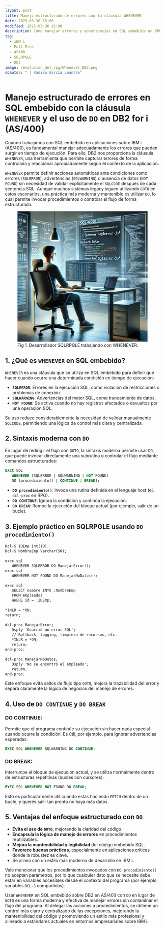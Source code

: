 ```yaml
---
layout: post
title: Manejo estructurado de errores con la cláusula WHENEVER
date: 2025-03-30 15:00
modified: 2025-03-30 15:00
description: Cómo manejar errores y advertencias en SQL embebido en RPG con WHENEVER
tag:
  - IBM i
  - Full Free
  - AS400
  - SQLRPGLE
  - DB2
image: /evolucion_del_rpg/Whenever_DB2.png
coautor: " | Ramiro García Leandro"
---
```


# Manejo estructurado de errores en SQL embebido con la cláusula `WHENEVER` y el uso de `DO` en DB2 for i (AS/400)

Cuando trabajamos con SQL embebido en aplicaciones sobre IBM i (AS/400), es fundamental manejar adecuadamente los errores que pueden surgir en tiempo de ejecución. Para ello, DB2 nos proporciona la cláusula `WHENEVER`, una herramienta que permite capturar errores de forma controlada y reaccionar apropiadamente según el contexto de la aplicación.

`WHENEVER` permite definir acciones automáticas ante condiciones como errores (`SQLERROR`), advertencias (`SQLWARNING`) o ausencia de datos (`NOT FOUND`) sin necesidad de validar explícitamente el `SQLCODE` después de cada sentencia SQL. Aunque muchos sistemas legacy siguen utilizando `GOTO` en estos escenarios, una práctica más moderna y mantenible es utilizar `DO`, lo cual permite invocar procedimientos o controlar el flujo de forma estructurada.


<figure>
<img src="./Developer_RPGLE.png" alt="Desarrollador SQLRPGLE trabajando en código SQL embebido">
<figcaption>Fig 1. Desarrollador SQLRPGLE trabajando con WHENEVER.</figcaption>
</figure>

## 1. ¿Qué es `WHENEVER` en SQL embebido?

`WHENEVER` es una cláusula que se utiliza en SQL embebido para definir qué hacer cuando ocurre una determinada condición en tiempo de ejecución:

- **`SQLERROR`**: Errores en la ejecución SQL, como violación de restricciones o problemas de conexión.
- **`SQLWARNING`**: Advertencias del motor SQL, como truncamiento de datos.
- **`NOT FOUND`**: Se activa cuando no hay registros afectados o devueltos por una operación SQL.

Su uso reduce considerablemente la necesidad de validar manualmente `SQLCODE`, permitiendo una lógica de control más clara y centralizada.


## 2. Sintaxis moderna con `DO`

En lugar de redirigir el flujo con `GOTO`, la sintaxis moderna permite usar `DO`, que puede invocar directamente una subrutina o controlar el flujo mediante comandos estructurados:

```sql
EXEC SQL
   WHENEVER [SQLERROR | SQLWARNING | NOT FOUND]
   DO [procedimiento() | CONTINUE | BREAK];
```

- **`DO procedimiento()`**: Invoca una rutina definida en el lenguaje host (ej. `dcl-proc` en RPG).
- **`DO CONTINUE`**: Ignora la condición y continúa la ejecución.
- **`DO BREAK`**: Rompe la ejecución del bloque actual (por ejemplo, salir de un bucle).


## 3. Ejemplo práctico en SQLRPGLE usando `DO procedimiento()`

```rpgle
Dcl-S IDEmp Int(10);
Dcl-S NombreEmp Varchar(50);

exec sql
   WHENEVER SQLERROR DO ManejarError();
exec sql
   WHENEVER NOT FOUND DO ManejarNoDatos();

exec sql
   SELECT nombre INTO :NombreEmp
   FROM empleados
   WHERE id = :IDEmp;

*INLR = *ON;
return;

dcl-proc ManejarError;
   Dsply 'Ocurrió un error SQL';
   // Rollback, logging, limpieza de recursos, etc.
   *INLR = *ON;
   return;
end-proc;

dcl-proc ManejarNoDatos;
   Dsply 'No se encontró el empleado';
   return;
end-proc;
```

Este enfoque evita saltos de flujo tipo `GOTO`, mejora la trazabilidad del error y separa claramente la lógica de negocios del manejo de errores.


## 4. Uso de `DO CONTINUE` y `DO BREAK`

### DO CONTINUE:

Permite que el programa continúe su ejecución sin hacer nada especial cuando ocurre la condición. Es útil, por ejemplo, para ignorar advertencias esperadas:

```sql
EXEC SQL WHENEVER SQLWARNING DO CONTINUE;
```

### DO BREAK:

Interrumpe el bloque de ejecución actual, y se utiliza normalmente dentro de estructuras repetitivas (bucles con cursores):

```sql
EXEC SQL WHENEVER NOT FOUND DO BREAK;
```

Esto es particularmente útil cuando estás haciendo `FETCH` dentro de un bucle, y querés salir tan pronto no haya más datos.


## 5. Ventajas del enfoque estructurado con `DO`

- **Evita el uso de `GOTO`**, mejorando la claridad del código.
- **Encapsula la lógica de manejo de errores** en procedimientos reutilizables.
- **Mejora la mantenibilidad y legibilidad** del código embebido SQL.
- **Favorece buenas prácticas**, especialmente en aplicaciones críticas donde la robustez es clave.
- Se alinea con un estilo más moderno de desarrollo en IBM i.

Vale mencionar que los procedimientos invocados con `DO procedimiento()` no aceptan parámetros, por lo que cualquier dato que se necesite debe estar en variables accesibles desde el contexto del programa (por ejemplo, variables `DCL-S` compartidas).


Usar `WHENEVER` en SQL embebido sobre DB2 en AS/400 con `DO` en lugar de `GOTO` es una forma moderna y efectiva de manejar errores sin contaminar el flujo del programa. Al delegar las acciones a procedimientos, se obtiene un control más claro y centralizado de las excepciones, mejorando la mantenibilidad del código y promoviendo un estilo más profesional y alineado a estándares actuales en entornos empresariales sobre IBM i.
